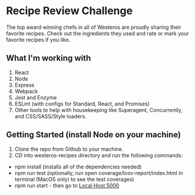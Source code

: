 [Local Host 5000]: http://localhost:5000/

# Recipe Review Challenge
The top award winning chefs in all of Westeros are proudly sharing their favorite recipes. Check out the ingredients they used and rate or mark your favorite recipes if you like.

## What I'm working with
1. React
2. Node
3. Express
4. Webpack
5. Jest and Enzyme
6. ESLint (with configs for Standard, React, and Promises)
7. Other tools to help with housekeeping like Superagent, Concurrently, and CSS/SASS/Style loaders. 

## Getting Started (install Node on your machine)
1. Clone the repo from Github to your machine. 
2. CD into westeros-recipes directory and run the following commands:
  - npm install (installs all of the dependencies needed)  
  - npm run test (optionally, run open coverage/lcov-report/index.html in terminal (MacOS only) to see the test coverages)
  - npm run start - then go to [Local Host 5000][]
